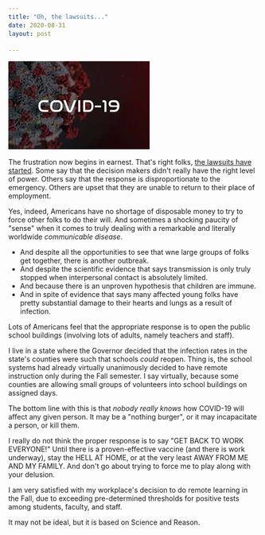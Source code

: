 ```yaml
---
title: "Oh, the lawsuits..."
date: 2020-08-31
layout: post

---
```


<img src="/images/COVID.jpg"><br>


The frustration now begins in earnest. That's right folks, <a href="https://thehill.com/regulation/court-battles/514196-battle-over-covid-19-school-openings-goes-to-the-courts">the lawsuits have started</a>. Some say that the decision makers didn't really have the right level of power. Others say that the response is disproportionate to the emergency. Others are upset that they are unable to return to their place of employment.

Yes, indeed, Americans have no shortage of disposable money to try to force other folks to do their will. And sometimes a shocking paucity of "sense" when it comes to truly dealing with a remarkable and literally worldwide *communicable disease*.

<ul>
<li>And despite all the opportunities to see that wne large groups of folks get together, there is another outbreak.</li>

<li>And despite the scientific evidence that says transmission is only truly stopped when interpersonal contact is absolutely limited.</li>

<li>And because there is an unproven hypothesis that children are immune.</li>

<li>And in spite of evidence that says many affected young folks have pretty substantial damage to their hearts and lungs as a result of infection.</li>
</ul>
Lots of Americans feel that the appropriate response is to open the public school buildings (involving lots of adults, namely teachers and staff).

I live in a state where the Governor decided that the infection rates in the state's counties were such that schools *could* reopen. Thing is, the school systems had already virtually unanimously decided to have remote instruction only during the Fall semester. I say virtually, because some counties are allowing small groups of volunteers into school buildings on assigned days.

The bottom line with this is that *nobody really knows* how COVID-19 will affect any given person. It may be a "nothing burger", or it may incapacitate a person, or kill them.

I really do not think the proper response is to say "GET BACK TO WORK EVERYONE!" Until there is a proven-effective vaccine (and there is work underway), stay the HELL AT HOME, or at the very least AWAY FROM ME AND MY FAMILY. And don't go about trying to force me to play along with your delusion.

I am very satisfied with my workplace's decision to do remote learning in the Fall, due to exceeding pre-determined thresholds for positive tests among students, faculty, and staff.

It may not be ideal, but it is based on Science and Reason.

